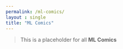 ```yaml
---
permalink: /ml-comics/
layout : single
title: "ML Comics"
---
```


> This is a placeholder for all **ML Comics**

